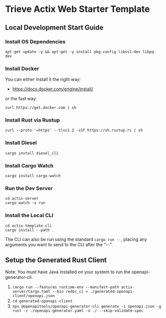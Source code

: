 # Trieve Actix Web Starter Template

## Local Development Start Guide

### Install OS Dependencies 

`apt-get update -y && apt-get -y install pkg-config libssl-dev libpq-dev`

### Install Docker

You can either install it the right way:

- https://docs.docker.com/engine/install/

or the fast way:

```
curl https://get.docker.com | sh
```

### Install Rust via Rustup
```
curl --proto '=https' --tlsv1.2 -sSf https://sh.rustup.rs | sh
```

### Install Diesel

`cargo install diesel_cli`

### Install Cargo Watch

`cargo install cargo-watch`

### Run the Dev Server

```
cd actix-server
cargo watch -x run
```

### Install the Local CLI

```
cd actix-template-cli
cargo install --path .
```

The CLI can also be run using the standard `cargo run --`, placing any arguments you want to send to the CLI after the "--".

## Setup the Generated Rust Client
Note: You must have Java installed on your system to run the openapi-generator-cli.

1. `cargo run --features runtime-env --manifest-path actix-server/Cargo.toml --bin redoc_ci > ./generated-openapi-client/openapi.json`
2. `cd generated-openapi-client`
3. `npx @openapitools/openapi-generator-cli generate -i openapi.json -g rust -c ./openapi-generator.yaml -o ./ --skip-validate-spec`
